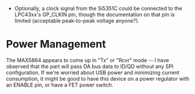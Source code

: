 * Optionally, a clock signal from the Si5351C could be connected to the LPC43xx's GP_CLKIN pin, though the documentation on that pin is limited (acceptable peak-to-peak voltage anyone?).

# Power Management

The MAX5864 appears to come up in "Tx" or "Rcvr" mode -- I have observed that the part will pass DA bus data to ID/QD without any SPI configuration. If we're worried about USB power and minimizing current consumption, it might be good to have this device on a power regulator with an ENABLE pin, or have a FET power switch.
